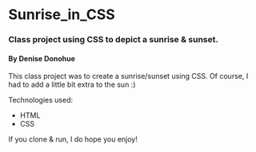 # Sunrise_in_CSS
### Class project using CSS to depict a sunrise &amp; sunset.
#### By Denise Donohue

This class project was to create a sunrise/sunset using CSS. Of course, I had to add a little bit extra to the sun :) 

Technologies used:
* HTML
* CSS

If you clone & run, I do hope you enjoy!
